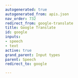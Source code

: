```yaml
---
autogenerated: true
autogenerated_from: apis.json
nav_order: 732
redirect_from: google-translate
title: Google Translate
id: google
inputs:
- speech
- text
active: true
grand_parent: Input types
parent: Speech
redirect_to: google

---
```


